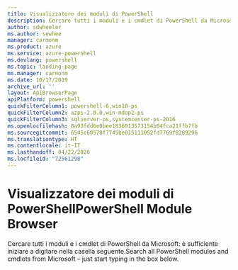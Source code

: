 ```yaml
---
title: Visualizzatore dei moduli di PowerShell
description: Cercare tutti i moduli e i cmdlet di PowerShell da Microsoft
author: sdwheeler
ms.author: sewhee
manager: carmonm
ms.product: azure
ms.service: azure-powershell
ms.devlang: powershell
ms.topic: landing-page
ms.manager: carmonm
ms.date: 10/17/2019
archive_url: ''
layout: ApiBrowserPage
apiPlatform: powershell
quickFilterColumn1: powershell-6,win10-ps
quickFilterColumn2: azps-2.8.0,win-mdop2-ps
quickFilterColumn3: sqlserver-ps,systemcenter-ps-2016
ms.openlocfilehash: 8a93fdd6e0bee1836913573154b04fca21ffb7fb
ms.sourcegitcommit: 6545c60578f7745be015111052fd7769f8289296
ms.translationtype: HT
ms.contentlocale: it-IT
ms.lasthandoff: 04/22/2020
ms.locfileid: "72561298"
---
```

# <a name="powershell-module-browser"></a><span data-ttu-id="3200c-103">Visualizzatore dei moduli di PowerShell</span><span class="sxs-lookup"><span data-stu-id="3200c-103">PowerShell Module Browser</span></span>

<span data-ttu-id="3200c-104">Cercare tutti i moduli e i cmdlet di PowerShell da Microsoft: è sufficiente iniziare a digitare nella casella seguente.</span><span class="sxs-lookup"><span data-stu-id="3200c-104">Search all PowerShell modules and cmdlets from Microsoft – just start typing in the box below.</span></span>
